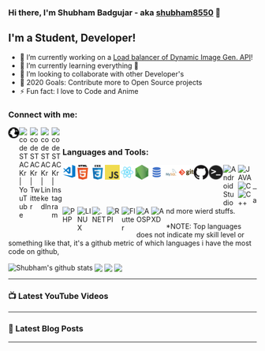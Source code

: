 ### Hi there, I'm Shubham Badgujar - aka [shubham8550][website] 👋

## I'm a Student, Developer!
- 🔭 I’m currently working on a [Load balancer of Dynamic Image Gen. API][cproject]!
- 🌱 I’m currently learning everything 🤣
- 👯 I’m looking to collaborate with other Developer's
- 🥅 2020 Goals: Contribute more to Open Source projects
- ⚡ Fun fact: I love to Code and Anime

### Connect with me:

[<img align="left" alt="codeSTACKr.com" width="22px" src="https://raw.githubusercontent.com/iconic/open-iconic/master/svg/globe.svg" />][website]
[<img align="left" alt="codeSTACKr | YouTube" width="22px" src="https://cdn.jsdelivr.net/npm/simple-icons@v3/icons/youtube.svg" />][youtube]
[<img align="left" alt="codeSTACKr | Twitter" width="22px" src="https://cdn.jsdelivr.net/npm/simple-icons@v3/icons/twitter.svg" />][twitter]
[<img align="left" alt="codeSTACKr | LinkedIn" width="22px" src="https://cdn.jsdelivr.net/npm/simple-icons@v3/icons/linkedin.svg" />][linkedin]
[<img align="left" alt="codeSTACKr | Instagram" width="22px" src="https://cdn.jsdelivr.net/npm/simple-icons@v3/icons/instagram.svg" />][instagram]

<br />

### Languages and Tools:

[<img align="left" alt="Visual Studio Code" width="26px" src="https://raw.githubusercontent.com/github/explore/80688e429a7d4ef2fca1e82350fe8e3517d3494d/topics/visual-studio-code/visual-studio-code.png" />][webdevplaylist]
[<img align="left" alt="HTML5" width="30px" src="https://raw.githubusercontent.com/github/explore/80688e429a7d4ef2fca1e82350fe8e3517d3494d/topics/html/html.png" />][webdevplaylist]
[<img align="left" alt="CSS3" width="30px" src="https://raw.githubusercontent.com/github/explore/80688e429a7d4ef2fca1e82350fe8e3517d3494d/topics/css/css.png" />][cssplaylist]
[<img align="left" alt="JavaScript" width="30px" src="https://raw.githubusercontent.com/github/explore/80688e429a7d4ef2fca1e82350fe8e3517d3494d/topics/javascript/javascript.png" />][jsplaylist]
[<img align="left" alt="React" width="30px" src="https://raw.githubusercontent.com/github/explore/80688e429a7d4ef2fca1e82350fe8e3517d3494d/topics/react/react.png" />][reactplaylist]
[<img align="left" alt="Node.js" width="30px" src="https://raw.githubusercontent.com/github/explore/80688e429a7d4ef2fca1e82350fe8e3517d3494d/topics/nodejs/nodejs.png" />][webdevplaylist]
[<img align="left" alt="SQL" width="30px" src="https://raw.githubusercontent.com/github/explore/80688e429a7d4ef2fca1e82350fe8e3517d3494d/topics/sql/sql.png" />][webdevplaylist]
[<img align="left" alt="MySQL" width="30px" src="https://raw.githubusercontent.com/github/explore/80688e429a7d4ef2fca1e82350fe8e3517d3494d/topics/mysql/mysql.png" />][webdevplaylist]
[<img align="left" alt="Git" width="30px" src="https://raw.githubusercontent.com/github/explore/80688e429a7d4ef2fca1e82350fe8e3517d3494d/topics/git/git.png" />][webdevplaylist]
[<img align="left" alt="GitHub" width="30px" src="https://raw.githubusercontent.com/github/explore/78df643247d429f6cc873026c0622819ad797942/topics/github/github.png" />][webdevplaylist]
[<img align="left" alt="HTML5" width="30px" src="https://raw.githubusercontent.com/github/explore/80688e429a7d4ef2fca1e82350fe8e3517d3494d/topics/terminal/terminal.png" />][webdevplaylist]
[<img align="left" alt="Android Studio" width="30px" src="https://logonoid.com/images/android-studio-logo.png" />][webdevplaylist]
[<img align="left" alt="JAVA" width="30px" src="https://logoeps.com/wp-content/uploads/2013/03/java-eps-vector-logo.png" />][webdevplaylist]
[<img align="left" alt="C" width="30px" src="https://cdn.freebiesupply.com/logos/large/2x/c-2975-logo-png-transparent.png" />][webdevplaylist]
[<img align="left" alt="C++" width="30px" src="https://upload.wikimedia.org/wikipedia/commons/thumb/1/18/ISO_C%2B%2B_Logo.svg/1200px-ISO_C%2B%2B_Logo.svg.png" />][webdevplaylist]
[<img align="left" alt="PHP" width="30px" src="https://www.php.net//images/logos/new-php-logo.svg" />][webdevplaylist]
[<img align="left" alt="LINUX" width="30px" src="https://i0.wp.com/www.titanui.com/wp-content/uploads/2014/01/06/GNU-Linux-Logo-Penguin-SVG.png" />][webdevplaylist]
[<img align="left" alt=".NET" width="30px" src="https://upload.wikimedia.org/wikipedia/commons/thumb/c/cd/Visual_Studio_2017_Logo.svg/1200px-Visual_Studio_2017_Logo.svg.png" />][webdevplaylist]
[<img align="left" alt="RPI" width="30px" src="https://www.raspberrypi.org/app/uploads/2018/03/RPi-Logo-Reg-SCREEN.png" />][webdevplaylist]
[<img align="left" alt="Flutter" width="30px" src="https://papercallio-production.s3.amazonaws.com/uploads/event/logo/3551/logo_flutter_1080px_clr.png" />][webdevplaylist]
[<img align="left" alt="AOSP" width="30px" src="https://avatars3.githubusercontent.com/u/13136370?s=280&v=4" />][webdevplaylist]
[<img align="left" alt="AXD" width="30px" src="https://cdn.worldvectorlogo.com/logos/adobe-xd.svg" />][webdevplaylist]
<br />
<br />

---
and more wierd stuffs.


*NOTE: Top languages does not indicate my skill level or something like that, it's a github metric of which languages i have the most code on github,

  <img align="center" src="https://github-readme-stats.vercel.app/api?username=shubham8550&show_icons=true&include_all_commits=true&theme=radical" alt="Shubham's github stats" />

  <img align="center" src="https://github-readme-stats.vercel.app/api/top-langs/?username=shubham8550&layout=compact&theme=radical" />

  <img align="center" src="https://github-readme-stats.vercel.app/api/pin/?username=shubham8550&repo=aqua-wa-automate&theme=radical" />
   
  <img align="center" src="https://github-readme-stats.vercel.app/api/pin/?username=shubham8550&repo=NinjaCloud-Client-Flutter&theme=radical" />


---

### 📺 Latest YouTube Videos
<!-- YOUTUBE:START -->
<!-- YOUTUBE:END -->

---

### 📕 Latest Blog Posts
<!-- BLOG-POST-LIST:START -->
<!-- BLOG-POST-LIST:END -->

---

[cproject]: https://dynamage.herokuapp.com/
[website]: https://shubham8550.github.io/
[twitter]: https://twitter.com/shubhampb8550
[youtube]: https://www.youtube.com/channel/UCwK6tHAd5kE18svzfMGLHMw
[instagram]: https://www.instagram.com/shubhambadgujar222/
[linkedin]: https://www.linkedin.com/in/shubham8550
[jsplaylist]: #
[cssplaylist]: #
[reactplaylist]: #
[webdevplaylist]: #

